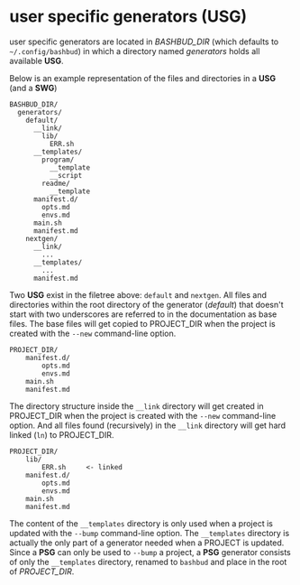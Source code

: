 # user specific generators (**USG**)

user specific generators are located in 
*BASHBUD_DIR* (which defaults to `~/.config/bashbud`) in which a directory named *generators* holds all available **USG**.

Below is an example representation of the files and directories in a **USG** (and a **SWG**)

```text
BASHBUD_DIR/
  generators/
    default/      
      __link/     
        lib/
          ERR.sh
      __templates/
        program/
          __template
          __script
        readme/
          __template
      manifest.d/
        opts.md
        envs.md
      main.sh
      manifest.md
    nextgen/      
      __link/     
        ...
      __templates/
        ...
      manifest.md
```

Two **USG** exist in the filetree above: `default` and `nextgen`.
All files and directories within the root directory of the generator (*default*) that doesn't start with two underscores are referred to in the documentation as base files.
The base files will get copied to PROJECT_DIR when the project is created with the `--new` command-line option.  

```text
PROJECT_DIR/
    manifest.d/
        opts.md
        envs.md
    main.sh
    manifest.md
```

The directory structure inside the `__link` directory will get created in PROJECT_DIR when the project is created with the `--new` command-line option. And all files found (recursively) in the `__link` directory will get hard linked (`ln`) to PROJECT_DIR.  

```text
PROJECT_DIR/
    lib/
        ERR.sh     <- linked
    manifest.d/
        opts.md
        envs.md
    main.sh
    manifest.md
```

The content of the `__templates` directory is only used when a project is updated with the `--bump` command-line option.
The `__templates` directory is actually the only part of a generator needed when a PROJECT is updated. 
Since a **PSG** can only be used to `--bump` a project, 
a **PSG** generator consists of only the `__templates` directory, renamed to `bashbud` and place in the root of *PROJECT_DIR*. 
